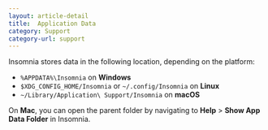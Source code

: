 ```yaml
---
layout: article-detail
title:  Application Data
category: Support
category-url: support
---
```


Insomnia stores data in the following location, depending on the platform:

* `%APPDATA%\Insomnia` on **Windows**
* `$XDG_CONFIG_HOME/Insomnia` or `~/.config/Insomnia` on **Linux**
* `~/Library/Application\ Support/Insomnia` on **macOS**

On **Mac**, you can open the parent folder by navigating to **Help** > **Show App Data Folder** in Insomnia.
